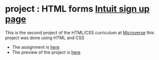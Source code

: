# project : HTML forms [Intuit sign up page](https://accounts.intuit.com/signup.html?offering_id=Intuit.ifs.mint&namespace_id=50000026&redirect_url=https%3A%2F%2Fmint.intuit.com%2Foverview.event%3Futm_medium%3Ddirect%26cta%3Dhero_sign_up_free_ProspectWeb%26adobe_mc%3DMCMID%253D81700940268643878364324416532651494628%257CMCORGID%253D969430F0543F253D0A4C98C6%252540AdobeOrg%257CTS%253D1568060497%26ivid%3Db1274535-467c-4c3a-a2b9-50203bdcb161)
This is the second project of the HTML/CSS curriculum at [Microverse](https://www.microverse.org/)
this project was done using HTML and CSS 
- The assignment is [here](https://www.theodinproject.com/courses/html5-and-css3/lessons/html-forms)
- The preview of the project is [here](https://muhenge.github.io/signupForm/signup.html)
